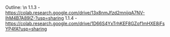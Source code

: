 Outline: 
\n
1.1.3 - https://colab.research.google.com/drive/13x8nmJfzd2mnijqA7NV-IhM4B7A89lZ-?usp=sharing
1.1.4 - https://colab.research.google.com/drive/1D66S4YxTrhKEF8GZof1mHXE8jFsYP4fA?usp=sharing
